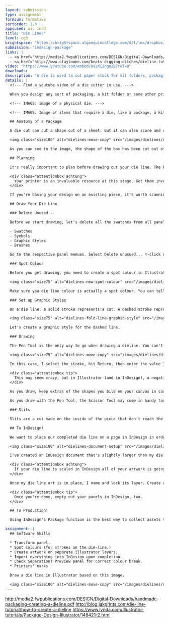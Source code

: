 ```yaml
---
layout: submission
type: assignment
formsum: formative
sortorder: 1.0
appsused: ai, indd
title: "Die Lines"
level: cg3
brightspace: "https://brightspace.algonquincollege.com/d2l/lms/dropbox/user/folder_submit_files.d2l?db=86416&grpid=0&isprv=0&bp=0&ou=92653"
submission: "indesign-package"
links: |
  - <a href="http://media2.fwpublications.com/DESIGN/Digital-Downloads/handmade-packaging-creating-a-dieline.pdf" target="_blank" title="How to make a die line">Make a die line</a>
  - <a href="http://www.claytowne.com/beats-digging-ditches/dieline-tutorial-how-to-create-a-dieline-for-your-product-package-design/" target="_blank" title="How to make a die line">How to make a die line</a>
video: "https://www.youtube.com/embed/Ga2Xi2ngo20?rel=0"
downloads:
description: "A die is used to cut paper stock for kit folders, packaging and more. To create a physical die, you need to design its outline first."
details: |
  <!--- Find a youtube video of a die cutter in use. --->

  When you design any sort of packaging, a kit folder or some other printed piece that has a custom shape, the printer needs to cut the custom shape from the stock. To do so, they'll produce a physical die. The die is pressed hard against the stock until it cuts it to punch out the desired shape.

  <!--- IMAGE: image of a physical die. --->

  <!--- IMAGE: Image of items that require a die, like a package, a kit folder and something else. --->

  ## Anatomy of a Package

  A die cut can cut a shape out of a sheet. But it can also score and create slits.

  <img class="size100" alt="dielines-move-copy" src="/images/dielines/die-line.svg">

  As you can see in the image, the shape of the box has been cut out of some card stock. More than that, the scoring was also done. There's a slit cut in the top flap so the user can close the box after the initial seal has been broken.

  ## Planning

  It's really important to plan before drawing out your die line. The best way to plan is to take out some scrap paper and your Xacto to build a mockup of your design. Eventually, your design will be physically cut out of card stock, so you can imagine that accuracy is of the utmost importance.

  <div class="attentionbox achtung">
    Your printer is an invaluable resource at this stage. Get them involved in the process at the outset. They'll likely have valuable advice. They'll also flag any issues early in the process, avoiding any costly mistakes.
  </div>

  If you're basing your design on an existing piece, it's worth scanning, then tracing the original in Illustrator.

  ## Draw Your Die Line

  ### Delete Unused...

  Before we start drawing, let's delete all the swatches from all panels. These are the affected panels:

  - Swatches
  - Symbols
  - Graphic Styles
  - Brushes

  Go to the respective panel menues. Select Delete unusued... ⌥-click on the panel's trash icon to delete them without a confirmation dialogue.

  ### Spot Colour

  Before you get drawing, you need to create a spot colour in Illustrator with which you will draw your die line. It can be any colour. Name the swatch Die Line.

  <img class="size75" alt="dielines-new-spot-colour" src="/images/dielines/dielines-new-spot-colour.jpg">

  Make sure you die line colour is actually a spot colour. You can tell it is by the dot in the corner of the swatch's icon.

  ### Set up Graphic Styles

  On a die line, a solid stroke represents a cut. A dashed stroke represents a fold. We really want things to be consistent.

  <img class="size75" alt="dielines-fold-line-graphic-style" src="/images/dielines/dielines-fold-line-graphic-style.jpg">

  Let's create a graphic style for the dashed line.

  ### Drawing

  The Pen Tool is the only way to go when drawing a dieline. You can't easily use the shape tools. You can build your package from almost only one line. Draw a line, then use the move/copy dialogue and the Transform panel or the Move dialogue to create your design.

  <img class="size75" alt="dielines-move-copy" src="/images/dielines/dielines-move-copy.gif">

  In this case, I select the stroke, hit Return, then enter the value I want. Click copy. Done.

  <div class="attentionbox tip">
    This may seem crazy, but in Illustrator (and in InDesign), a negative number will move a shape upwards and a positive number moves it down in the Transform panel. Numbers are coordinates from the top-left corner of the page. Get it?
  </div>

  As you draw, keep extras of the shapes you bild on your canvas in case you need to re-used them. When I'm done, I usually hide them on a layer that's off and non-printing. I delete them from the file I send to print.

  As you draw with the Pen Tool, the Scissor Tool may come in handy too. It's useful for snipping paths. If you have overlapping paths, it snips the one you have selected.

  ### Slits

  Slits are a cut made on the inside of the piece that don't reach the edges. You've fought with them on the flaps of a cereal box to re-close it. They're simply a regular line drawn in Illustrator. They're not dashed.

  ## To InDesign!

  We want to place our completed die line on a page in InDesign in order to place our artwork on it. InDesign is most flexible for doing the layout of your content. If your design allows, you could always complete the whole design in Illustrator. Avoid doing this if your design involves placed images and a lot of text. InDesign is really your best solution for this.

  <img class="size100" alt="dielines-document-setup" src="/images/dielines/dielines-indesign-document-setup.jpg">

  I've created an InDesign document that's slightly larger than my die line. Use File > Place... to import your native Illustrator (.ai) file onto the page. As you're placing, simply click, don't drag. This will place the image at 100% of its orginal dimensions. You need to double-check this in the control bar.

  <div class="attentionbox achtung">
    If your die line is scaled in InDesign all of your artwork is going to be produced at the wrong size.
  </div>

  Once my die line art is in place, I name and lock its layer. Create a new layer beneath this one on which you'll place all of your artwork.

  <div class="attentionbox tip">
    Once you're done, empty out your panels in InDesign, too.
  </div>

  ## To Production!

  Using InDesign's Package function is the best way to collect assets to send to production. The native Illustrator document will be in the Links folder. It may be worth creating another copy of the file at the root of your project folder. It's also a good idea to print and assemble your die line to make everything absolutely obvious to the printer. You can write instructions on it, if needed.

assignment: |
  ## Software Skills

  * Transform panel.
  * Spot colours (for strokes on the die-line.)
  * Create artwork on separate illustrator layers.
  * Import everything into InDesign upon completion.
  * Check Separations Preview panel for correct colour break.
  * Printers' marks

  Draw a die line in Illustrator based on this image.

  <img class="size100" alt="dielines-move-copy" src="/images/dielines/die-line.svg">
---
```

http://media2.fwpublications.com/DESIGN/Digital-Downloads/handmade-packaging-creating-a-dieline.pdf
http://blog.jakprints.com/die-line-tutorial/how-to-create-a-dieline
https://www.lynda.com/Illustrator-tutorials/Package-Design-Illustrator/148421-2.html

